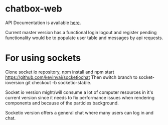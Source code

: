 # chatbox-web

API Documentation is available [here](https://github.com/linx05/chatbox-node).

Current master version has a functional login logout and register pending functionality would be to populate user table and messages by api requests.


# For using sockets 

Clone socket io repository, npm install and npm start https://github.com/kevinvai/socketiochat
Then switch branch to socket-ioversion git checkout -b socketio-stable.

Socket io version might/will consume a lot of computer resources in it's current version since it needs to fix performance issues when rendering components and because of the particles background.

Socketio version offers a general chat where many users can log in and chat.
